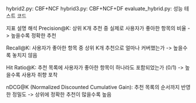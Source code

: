 hybrid2.py: CBF+NCF
hybrid3.py: CBF+NCF+DF
evaluate_hybrid.py: 성능 테스트 코드

지표	설명	해석
Precision@K: 상위 K개 추천 중 실제로 사용자가 좋아한 항목의 비율 -> 높을수록 정확한 추천

Recall@K: 사용자가 좋아한 항목 중 상위 K개 추천으로 얼마나 커버했는가 -> 높을수록 놓치지 않음

Hit Ratio@K: 추천 목록에 사용자가 좋아한 항목이 하나라도 포함되었는가 (0/1) -> 높을수록 사용자 취향 포착

nDCG@K (Normalized Discounted Cumulative Gain): 추천 목록의 순서까지 반영한 정밀도 -> 상위에 정확한 추천이 많을수록 높음
